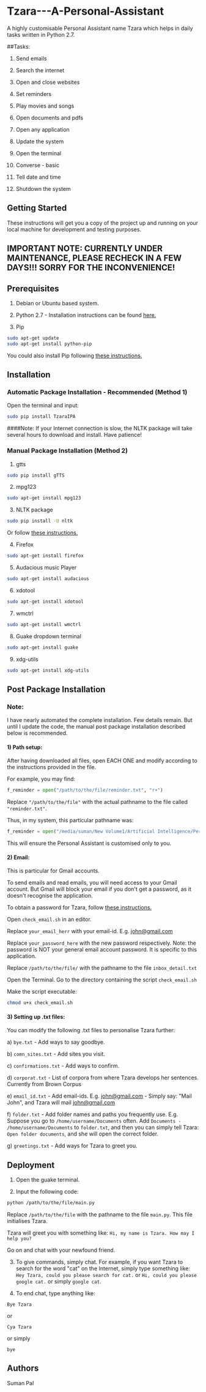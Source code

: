 # Tzara---A-Personal-Assistant

A highly customisable Personal Assistant name Tzara which helps in daily tasks written in Python 2.7.

##Tasks:

1. Send emails

2. Search the internet 

3. Open and close websites

4. Set reminders

5. Play movies and songs

6. Open documents and pdfs

7. Open any application

8. Update the system

9. Open the terminal

10. Converse - basic

11. Tell date and time

12. Shutdown the system

## Getting Started

These instructions will get you a copy of the project up and running on your local machine for development and testing purposes.

## IMPORTANT NOTE: CURRENTLY UNDER MAINTENANCE, PLEASE RECHECK IN A FEW DAYS!!! SORRY FOR THE INCONVENIENCE!

## Prerequisites

1) Debian or Ubuntu based system.

2) Python 2.7 - Installation instructions can be found [here.](https://www.python.org/downloads/)

3) Pip
```bash
sudo apt-get update
sudo apt-get install python-pip
``` 
You could also install Pip following [these instructions.](https://pip.pypa.io/en/stable/installing/)


## Installation

### Automatic Package Installation - Recommended (Method 1)

Open the terminal and input:
```bash
sudo pip install TzaraIPA
```

####Note: If your Internet connection is slow, the NLTK package will take several hours to download and install. 
Have patience!

### Manual Package Installation (Method 2)

1) gtts
```bash
sudo pip install gTTS
```

2) mpg123
```bash
sudo apt-get install mpg123
```

3) NLTK package
```bash
sudo pip install -U nltk
```
Or follow [these instructions.](http://www.nltk.org/install.html)

4) Firefox
```bash
sudo apt-get install firefox
```

5) Audacious music Player
```bash
sudo apt-get install audacious
```

6) xdotool
```bash
sudo apt-get install xdotool
```

7) wmctrl
```bash
sudo apt-get install wmctrl
```

8) Guake dropdown terminal
```bash
sudo apt-get install guake
```

9) xdg-utils
```bash
sudo apt-get install xdg-utils
```

## Post Package Installation

### Note:

I have nearly automated the complete installation. Few details remain. But until I update the code, the manual post package installation described below is recommended.

#### 1) Path setup:

After having downloaded all files, open EACH ONE and modify according to the instructions provided in the file. 

For example, you may find:
```python
f_reminder = open("/path/to/the/file/reminder.txt", "r+")
```
Replace ```"/path/to/the/file"``` with the actual pathname to the file called ```"reminder.txt"```. 

Thus, in my system, this particular pathname was:
```python
f_reminder = open("/media/suman/New Volume1/Artificial Intelligence/Personal Assistant/Text_files/reminder.txt", "r+")
```

This will ensure the Personal Assistant is customised only to you.

#### 2) Email:

This is particular for Gmail accounts. 

To send emails and read emails, you will need access to your Gmail account. But Gmail will block your email if you don't get a password, as it doesn't recognise the application. 

To obtain a password for Tzara, follow [these instructions.](https://support.google.com/accounts/answer/6010255?hl=en)

Open ```check_email.sh``` in an editor.

Replace ```your_email_herr``` with your email-id. E.g. john@gmail.com

Replace ```your_password_here```  with the new password respectively. Note: the password is NOT your general email account password. It is specific to this application.

Replace ```/path/to/the/file/``` with the pathname to the file ```inbox_detail.txt```

Open the Terminal. Go to the directory containing the script ```check_email.sh```

Make the script executable:

```bash
chmod u+x check_email.sh
```

#### 3) Setting up .txt files:

You can modify the following .txt files to personalise Tzara further:

a) ```bye.txt``` - Add ways to say goodbye.

b) ```comn_sites.txt``` - Add sites you visit.

c) ```confirmations.txt``` - Add ways to confirm.

d) ```corporat.txt``` - List of corpora from where Tzara develops her sentences. Currently from Brown Corpus

e) ```email_id.txt``` - Add email-ids. E.g. john@gmail.com - Simply say: "Mail John", and Tzara will mail john@gmail.com

f) ```folder.txt``` - Add folder names and paths you frequently use. E.g. Suppose you go to ```/home/username/Documents``` often. Add ```Documents - /home/username/Documents``` to ```folder.txt```, and then you can simply tell Tzara: ```Open folder documents```, and she will open the correct folder.

g) ```greetings.txt``` - Add ways for Tzara to greet you.

## Deployment

1) Open the guake terminal.

2) Input the following code:
```bash
python /path/to/the/file/main.py
```
Replace ```/path/to/the/file``` with the pathname to the file ```main.py```. This file initialises Tzara.

Tzara will greet you with something like: ```Hi, my name is Tzara. How may I help you?```

Go on and chat with your newfound friend.

3) To give commands, simply chat. For example, if you want Tzara to search for the word "cat" on the Internet, simply type something like: ```Hey Tzara, could you please search for cat.``` or ```Hi, could you please google cat.``` or simply ```google cat```.

4) To end chat, type anything like:
```
Bye Tzara
```
or 

```
Cya Tzara
```
or simply
```
bye
```

## Authors

Suman Pal
